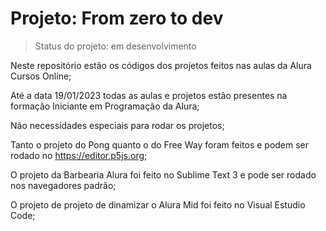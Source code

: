 # Projeto: From zero to dev

> Status do projeto: em desenvolvimento

Neste repositório estão os códigos dos projetos feitos nas aulas da Alura Cursos Online;

Até a data 19/01/2023 todas as aulas e projetos estão presentes na formação Iniciante em Programação da Alura;

Não necessidades especiais para rodar os projetos;

Tanto o projeto do Pong quanto o do Free Way foram feitos e podem ser rodado no https://editor.p5js.org;

O projeto da Barbearia Alura foi feito no Sublime Text 3 e pode ser rodado nos navegadores padrão;

O projeto de projeto de dinamizar o Alura Mid foi feito no Visual Estudio Code;
